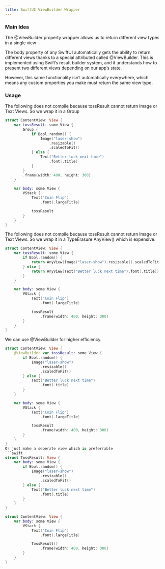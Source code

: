 ```yaml
---
title: SwiftUI ViewBuilder Wrapper
---
```


### Main Idea
 
The @ViewBuilder property wrapper allows us to return different view types in a single view

The body property of any SwiftUI automatically gets the ability to return different views thanks to a special attributed called @ViewBuilder. This is implemented using Swift’s result builder system, and it understands how to present two different views depending on our app’s state.

However, this same functionality isn’t automatically everywhere, which means any custom properties you make must return the same view type.

### Usage
The following does not compile because tossResult cannot return Image or Text Views. So we wrap it in a Group
```swift
struct ContentView: View {
    var tossResult: some View {
        Group {
            if Bool.random() {
                Image("laser-show")
                    .resizable()
                    .scaledToFit()
            } else {
                Text("Better luck next time")
                    .font(.title)
            }
        }
        .frame(width: 400, height: 300)
    }

    var body: some View {
        VStack {
            Text("Coin Flip")
                .font(.largeTitle)

            tossResult
        }
    }
}
```
The following does not compile because tossResult cannot return Image or Text Views. So we wrap it in a TypeErasure AnyView() which is expensive.
```swift
struct ContentView: View {
    var tossResult: some View {
        if Bool.random() {
            return AnyView(Image("laser-show").resizable().scaledToFit())
        } else {
            return AnyView(Text("Better luck next time").font(.title))
        }
    }

    var body: some View {
        VStack {
            Text("Coin Flip")
                .font(.largeTitle)

            tossResult
                .frame(width: 400, height: 300)                
        }
    }
}
```
We can use @ViewBuilder for higher efficiency. 
```swift
struct ContentView: View {
    @ViewBuilder var tossResult: some View {
        if Bool.random() {
            Image("laser-show")
                .resizable()
                .scaledToFit()
        } else {
            Text("Better luck next time")
                .font(.title)
        }
    }

    var body: some View {
        VStack {
            Text("Coin Flip")
                .font(.largeTitle)

            tossResult
                .frame(width: 400, height: 300)                
        }
    }
}
Or just make a seperate view which is preferrable
```swift
struct TossResult: View {
    var body: some View {
        if Bool.random() {
            Image("laser-show")
                .resizable()
                .scaledToFit()
        } else {
            Text("Better luck next time")
                .font(.title)
        }
    }
}

struct ContentView: View {
    var body: some View {
        VStack {
            Text("Coin Flip")
                .font(.largeTitle)

            TossResult()
                .frame(width: 400, height: 300)
        }
    }
}
```

